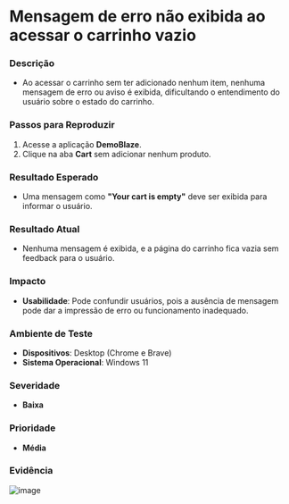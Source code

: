 # Mensagem de erro não exibida ao acessar o carrinho vazio  

### Descrição  
- Ao acessar o carrinho sem ter adicionado nenhum item, nenhuma mensagem de erro ou aviso é exibida, dificultando o entendimento do usuário sobre o estado do carrinho.  

### Passos para Reproduzir  
1. Acesse a aplicação **DemoBlaze**.  
2. Clique na aba **Cart** sem adicionar nenhum produto.  

### Resultado Esperado  
- Uma mensagem como **"Your cart is empty"** deve ser exibida para informar o usuário.  

### Resultado Atual  
- Nenhuma mensagem é exibida, e a página do carrinho fica vazia sem feedback para o usuário.  

### Impacto  
- **Usabilidade**: Pode confundir usuários, pois a ausência de mensagem pode dar a impressão de erro ou funcionamento inadequado.  

### Ambiente de Teste  
- **Dispositivos**: Desktop (Chrome e Brave)  
- **Sistema Operacional**: Windows 11

### Severidade  
- **Baixa**  

### Prioridade  
- **Média**  

### Evidência  
![image](https://github.com/user-attachments/assets/9dc50e1e-821c-445e-b765-0688fe724ced)
